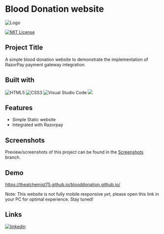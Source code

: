 
# Blood Donation website

![Logo](https://res.cloudinary.com/dcprg19es/image/upload/v1666845202/Miscellaneous/logo1_figm4v.svg)

[![MIT License](https://img.shields.io/badge/License-MIT-green.svg)](https://choosealicense.com/licenses/mit/)
## Project Title

A simple blood donation website to demonstrate the implementation of RazorPay payment gateway integration.

## Built with

![HTML5](https://img.shields.io/badge/html5-%23E34F26.svg?style=for-the-badge&logo=html5&logoColor=white) ![CSS3](https://img.shields.io/badge/css3-%231572B6.svg?style=for-the-badge&logo=css3&logoColor=white) ![Visual Studio Code](https://img.shields.io/badge/Visual%20Studio%20Code-0078d7.svg?style=for-the-badge&logo=visual-studio-code&logoColor=white) <img src="https://img.shields.io/badge/Razorpay-02042B?style=for-the-badge&logo=razorpay&logoColor=3395FF"/>
## Features

- Simple Static website
- Integrated with Razorpay

## Screenshots

Preview/screenshots of this project can be found in the [Screenshots](https://github.com/TheAlchemist75/Online-Banking-System/tree/main/Screenshots) branch.
## Demo

https://thealchemist75.github.io/blooddonation.github.io/

Note: This website is not fully mobile responsive _yet_, please open this link in your PC for optimal experience. Stay tuned!

## Links

[![linkedin](https://img.shields.io/badge/linkedin-0A66C2?style=for-the-badge&logo=linkedin&logoColor=white)](https://www.linkedin.com/in/shubham-manur-629006194/)
